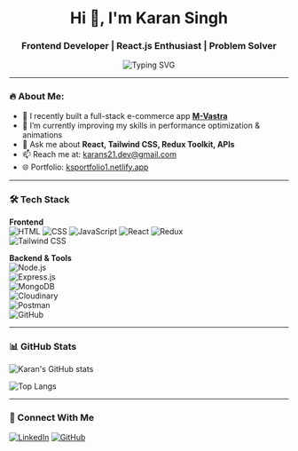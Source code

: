 <h1 align="center">Hi 👋, I'm Karan Singh</h1>
<h3 align="center">Frontend Developer | React.js Enthusiast | Problem Solver</h3>

<p align="center">
  <img src="https://readme-typing-svg.demolab.com?font=Fira+Code&pause=1000&center=true&vCenter=true&multiline=true&width=435&lines=I+love+building+beautiful+UIs;MERN+Stack+Developer;Open+to+Frontend+Roles" alt="Typing SVG" />
</p>

---

### 🔥 About Me:
- 🔭 I recently built a full-stack e-commerce app [**M-Vastra**](https://mvastra-ecomm.vercel.app/)
- 🌱 I’m currently improving my skills in performance optimization & animations
- 💬 Ask me about **React, Tailwind CSS, Redux Toolkit, APIs**
- 📫 Reach me at: karans21.dev@gmail.com
- 🌐 Portfolio: [ksportfolio1.netlify.app](https://ksportfolio1.netlify.app/)

---

### 🛠️ Tech Stack

**Frontend**  
![HTML](https://img.shields.io/badge/HTML5-E34F26?logo=html5&logoColor=white) 
![CSS](https://img.shields.io/badge/CSS3-1572B6?logo=css3&logoColor=white) 
![JavaScript](https://img.shields.io/badge/JavaScript-F7DF1E?logo=javascript&logoColor=black) 
![React](https://img.shields.io/badge/React-61DAFB?logo=react&logoColor=black) 
![Redux](https://img.shields.io/badge/Redux-593D88?logo=redux&logoColor=white)  
![Tailwind CSS](https://img.shields.io/badge/TailwindCSS-06B6D4?logo=tailwind-css&logoColor=white)  

**Backend & Tools**  
![Node.js](https://img.shields.io/badge/Node.js-339933?logo=node.js&logoColor=white)  
![Express.js](https://img.shields.io/badge/Express.js-000000?logo=express&logoColor=white)  
![MongoDB](https://img.shields.io/badge/MongoDB-47A248?logo=mongodb&logoColor=white)  
![Cloudinary](https://img.shields.io/badge/Cloudinary-3448C5?logo=cloudinary&logoColor=white)  
![Postman](https://img.shields.io/badge/Postman-FF6C37?logo=postman&logoColor=white)  
![GitHub](https://img.shields.io/badge/GitHub-181717?logo=github&logoColor=white)  

---

### 📊 GitHub Stats
![Karan's GitHub stats](https://github-readme-stats.vercel.app/api?username=Karan2109&show_icons=true&theme=react&count_private=true)

![Top Langs](https://github-readme-stats.vercel.app/api/top-langs/?username=Karan2109&layout=compact&theme=react)

---

### 🔗 Connect With Me
[![LinkedIn](https://img.shields.io/badge/LinkedIn-blue?logo=linkedin&logoColor=white)](https://www.linkedin.com/in/singhkarann)
[![GitHub](https://img.shields.io/badge/GitHub-181717?logo=github&logoColor=white)](https://github.com/Karan2109)

